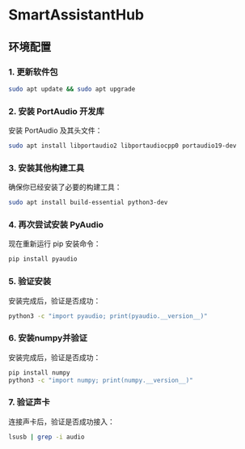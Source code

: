 # SmartAssistantHub
## 环境配置
### 1. 更新软件包
```bash
sudo apt update && sudo apt upgrade
```

### 2. 安装 PortAudio 开发库
安装 PortAudio 及其头文件：
```bash
sudo apt install libportaudio2 libportaudiocpp0 portaudio19-dev
```

### 3. 安装其他构建工具
确保你已经安装了必要的构建工具：
```bash
sudo apt install build-essential python3-dev
```

### 4. 再次尝试安装 PyAudio
现在重新运行 pip 安装命令：
```bash
pip install pyaudio
```

### 5. 验证安装
安装完成后，验证是否成功：
```bash
python3 -c "import pyaudio; print(pyaudio.__version__)"
```

### 6. 安装numpy并验证
安装完成后，验证是否成功：
```bash
pip install numpy
python3 -c "import numpy; print(numpy.__version__)"
```

### 7. 验证声卡
连接声卡后，验证是否成功接入：
```bash
lsusb | grep -i audio
```
